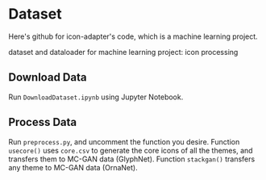 # Dataset

Here's github for icon-adapter's code, which is a machine learning project. 

dataset and dataloader for machine learning project: icon processing

## Download Data

Run `DownloadDataset.ipynb` using Jupyter Notebook.

## Process Data

Run `preprocess.py`, and uncomment the function you desire. Function `usecore()` uses `core.csv` to generate the core icons of all the themes, and transfers them to MC-GAN data (GlyphNet). Function `stackgan()` transfers any theme to MC-GAN data (OrnaNet).
